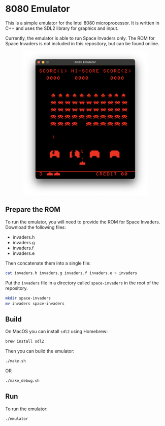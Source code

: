 # 8080 Emulator

This is a simple emulator for the Intel 8080 microprocessor. It is written in C++ and uses the SDL2 library for graphics and input.

Currently, the emulator is able to run Space Invaders only. The ROM for Space Invaders is not included in this repository, but can be found online.

<p align="center">
  <img src="screenshot.png" />
</p>

## Prepare the ROM

To run the emulator, you will need to provide the ROM for Space Invaders. Download the following files:

- invaders.h
- invaders.g
- invaders.f
- invaders.e

Then concatenate them into a single file:

```bash
cat invaders.h invaders.g invaders.f invaders.e > invaders
```

Put the `invaders` file in a directory called `space-invaders` in the root of the repository.

```bash
mkdir space-invaders
mv invaders space-invaders
```

## Build

On MacOS you can install `sdl2` using Homebrew:

```bash
brew install sdl2
```

Then you can build the emulator:

```bash
./make.sh
```

OR

```bash
./make_debug.sh
```

## Run

To run the emulator:

```bash
./emulator
```
